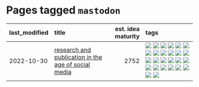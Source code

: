 # Pages tagged `mastodon`

|last_modified|title|est. idea maturity|tags
|:---|:---|---:|:---|
|2022-10-30|[research and publication in the age of social media](../research-and-social.md)|2752|[![](https://img.shields.io/badge/tag-arxiv-869cae)](../tags/arxiv.md) [![](https://img.shields.io/badge/tag-citation-3c7f53)](../tags/citation.md) [![](https://img.shields.io/badge/tag-corrections-22d494)](../tags/corrections.md) [![](https://img.shields.io/badge/tag-credit-90446b)](../tags/credit.md) [![](https://img.shields.io/badge/tag-curation-35d2ce)](../tags/curation.md) [![](https://img.shields.io/badge/tag-discoverability-8e95e2)](../tags/discoverability.md) [![](https://img.shields.io/badge/tag-discussion-4d5a4)](../tags/discussion.md) [![](https://img.shields.io/badge/tag-feed-be4650)](../tags/feed.md) [![](https://img.shields.io/badge/tag-git-3f3dc3)](../tags/git.md) [![](https://img.shields.io/badge/tag-github-cdef47)](../tags/github.md) [![](https://img.shields.io/badge/tag-historyofscience-99b5f2)](../tags/historyofscience.md) [![](https://img.shields.io/badge/tag-mastodon-d46ff4)](../tags/mastodon.md) [![](https://img.shields.io/badge/tag-openreview-faa2fc)](../tags/openreview.md) [![](https://img.shields.io/badge/tag-paperswithcode-1ee399)](../tags/paperswithcode.md) [![](https://img.shields.io/badge/tag-platform-49fd1a)](../tags/platform.md) [![](https://img.shields.io/badge/tag-publication-997e5)](../tags/publication.md) [![](https://img.shields.io/badge/tag-reproducibility-6edb5)](../tags/reproducibility.md) [![](https://img.shields.io/badge/tag-research-f1c85)](../tags/research.md) [![](https://img.shields.io/badge/tag-retractions-2229ca)](../tags/retractions.md) [![](https://img.shields.io/badge/tag-search-3b815)](../tags/search.md) [![](https://img.shields.io/badge/tag-socialmedia-3b18a)](../tags/socialmedia.md) [![](https://img.shields.io/badge/tag-stackoverflow-957448)](../tags/stackoverflow.md) [![](https://img.shields.io/badge/tag-subscription-936135)](../tags/subscription.md) [![](https://img.shields.io/badge/tag-transparency-8a140)](../tags/transparency.md) [![](https://img.shields.io/badge/tag-twitter-deeba9)](../tags/twitter.md) [![](https://img.shields.io/badge/tag-validation-c456a9)](../tags/validation.md)|